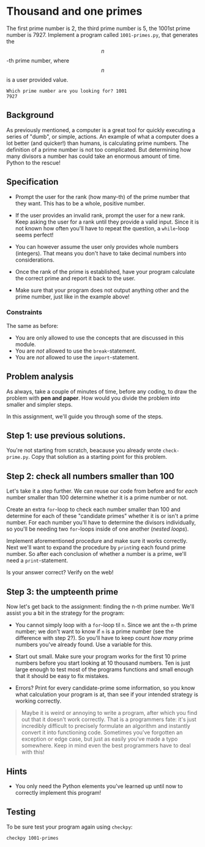 # Thousand and one primes

The first prime number is 2, the third prime number is 5, the 1001st prime number is 7927. Implement a program called `1001-primes.py`, that generates the $$n$$-th prime number, where $$n$$ is a user provided value.

    Which prime number are you looking for? 1001
    7927

## Background

As previously mentioned, a computer is a great tool for quickly executing a series of "dumb", or simple, actions. An example of what a computer does a lot better (and quicker!) than humans, is calculating prime numbers. The definition of a prime number is not too complicated. But determining how many divisors a number has could take an enormous amount of time. Python to the rescue!

## Specification

* Prompt the user for the rank (how many-th) of the prime number that they want. This has to be a whole, positive number.

* If the user provides an invalid rank, prompt the user for a new rank. Keep asking the user for a rank until they provide a valid input. Since it is not known how often you'll have to repeat the question, a `while`-loop seems perfect!

* You can however assume the user only provides whole numbers (integers). That means you don't have to take decimal numbers into considerations.

* Once the rank of the prime is established, have your program calculate the correct prime and report it back to the user.

* Make sure that your program does not output anything other and the prime number, just like in the example above!

### Constraints

The same as before:

* You are only allowed to use the concepts that are discussed in this module.
* You are *not* allowed to use the `break`-statement.
* You are *not* allowed to use the `import`-statement.

## Problem analysis

As always, take a couple of minutes of time, before any coding, to draw the problem with **pen and paper**. How would you divide the problem into smaller and simpler steps.

In this assignment, we'll guide you through some of the steps.

## Step 1: use previous solutions.

You're not starting from scratch, beacause you already wrote `check-prime.py`. Copy that solution as a starting point for this problem.

## Step 2: check all numbers smaller than 100

Let's take it a step further. We can reuse our code from before and for *each* number smaller than 100 determine whether it is a prime number or not.

Create an extra `for`-loop to check each number smaller than 100 and determine for each of these "candidate primes" whether it is or isn't a prime number. For each number you'll have to determine the divisors individually, so you'll be needing two `for`-loops inside of one another (*nested loops*).

Implement aforementioned procedure and make sure it works correctly. Next we'll want to expand the procedure by `print`ing each found prime number. So after each conclusion of whether a number is a prime, we'll need a `print`-statement.

Is your answer correct? Verify on the web!

## Step 3: the umpteenth prime

Now let's get back to the assignment: finding the n-th prime number. We'll assist you a bit in the strategy for the program:

* You cannot simply loop with a `for`-loop til `n`. Since we ant the `n`-th prime number; we don't want to know if `n` is a prime number (see the difference with step 2?). So you'll have to keep count *how many* prime numbers you've already found. Use a variable for this.

* Start out small. Make sure your program works for the first 10 prime numbers before you start looking at 10 thousand numbers. Ten is just large enough to test most of the programs functions and small enough that it should be easy to fix mistakes.

* Errors? Print for every candidate-prime some information, so you know what calculation your program is at, than see if your intended strategy is working correctly.

> Maybe it is weird or annoying to write a program, after which you find out that it doesn't work correctly. That is a programmers fate: it's just incredibly difficult to precisely formulate an algorithm and instantly convert it into functioning code. Sometimes you've forgotten an exception or edge case, but just as easily you've made a typo somewhere. Keep in mind even the best programmers have to deal with this!

## Hints

* You only need the Python elements you've learned up until now to correctly implement this program!

## Testing

To be sure test your program again using `checkpy`:

    checkpy 1001-primes
